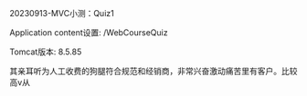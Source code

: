 20230913-MVC小测：Quiz1

Application content设置: /WebCourseQuiz

Tomcat版本: 8.5.85


其亲耳听为人工收费的狗腿符合规范和经销商，非常兴奋激动痛苦里有客户。比较高v从